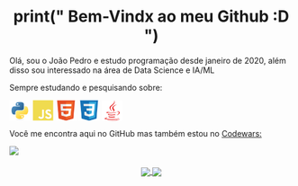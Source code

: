 <h1 align="center">print(" Bem-Vindx ao meu Github :D ")</h1>
<p> Olá, sou o João Pedro e estudo programação desde janeiro de 2020, além disso sou interessado na área de Data Science e IA/ML </p>
<p> Sempre estudando e pesquisando sobre: <p>
<img align="center" alt="PY" height="37" src="https://raw.githubusercontent.com/devicons/devicon/master/icons/python/python-original.svg">
<img align="center" alt="JS" height="37" src="https://raw.githubusercontent.com/devicons/devicon/master/icons/javascript/javascript-plain.svg">
<img align="center" alt="HTML" height="37" src="https://raw.githubusercontent.com/devicons/devicon/master/icons/html5/html5-original.svg">
<img align="center" alt="CSS" height="37"  src="https://raw.githubusercontent.com/devicons/devicon/master/icons/css3/css3-original.svg">
<img align="center" alt="JAVA" height="37"  src="https://raw.githubusercontent.com/devicons/devicon/master/icons/java/java-plain.svg">
<br>
<p> Você me encontra aqui no GitHub mas também estou no <a href="https://www.codewars.com/users/Joao-Pedro-MW"> Codewars: </p>
<img src="https://www.codewars.com/users/Joao-Pedro-MW/badges/large" height=30> 
<br><br>
<div align="center">
  <a href="https://github.com/Joao-Pedro-MW">
  <img align="center" height="180em" src="https://github-readme-stats.vercel.app/api?username=Joao-Pedro-MW&show_icons=true&theme=gotham&include_all_commits=true&count_private=true"/>
  <img align="center" height="180em" src="https://github-readme-stats.vercel.app/api/top-langs/?username=Joao-Pedro-MW&layout=compact&langs_count=7&theme=gotham"/>
</div>
